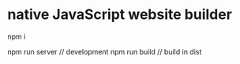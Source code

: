 # native JavaScript website builder

npm i

npm run server // development
npm run build  // build in dist